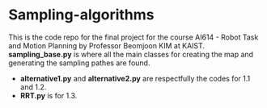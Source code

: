 # Sampling-algorithms

This is the code repo for the final project for the course AI614 - Robot Task and Motion Planning by Professor Beomjoon KIM at KAIST.
**sampling_base.py** is where all the main classes for creating the map and generating the sampling pathes are found. 
- **alternative1.py** and **alternative2.py** are respectfully the codes for 1.1 and 1.2.
- **RRT.py** is for 1.3.
